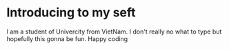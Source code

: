 # Introducing to my seft
I am a student of Univercity from VietNam. I don't really no what to type but hopefully this gonna be fun. 
Happy coding
